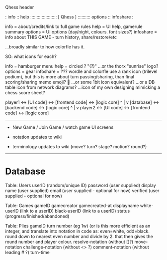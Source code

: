 Qhess header


: info :: help ::::::::::::::::::::: [ Qhess ] :::::::::: options :: infoshare :

info = about/credits/link to full game rules
help = UI help, gamerule summary
options = UI options (day/night, colours. font sizes?)
infoshare = info about THIS GAME - turn history, share/restore/etc

...broadly similar to how colorfle has it. 

SO: what icons for each? 

info = hamburger menu
help = circled ? "(?)"
    ...or the thorx "sunrise" logo?
options = gear
infoshare = ???
    wordle and colorfle use a rank icon (trilevel podium), but this is more about turn passing/sharing, than final scoring/sharing
    memo emoji? 📝 
    ...or some 1bit icon equivalent?
    ...or a DB table icon from network diagrams?
    ...icon of my own designing mimicking a chess score sheet?




player1 <-> [UI code] <-> [frontend code] <-> [logic core]
                                   ^
                                   |
                                   v
            [database] <-> [backend code] <-> [logic core]
                                   ^
                                   |
                                   v
player2 <-> [UI code] <-> [frontend code] <-> [logic core]

----

* New Game / Join Game / watch game UI screens

* notation updates to wiki
* terminology updates to wiki (move? turn? stage? motion? round?)

----

# Database

Table: Users
    userID (random/unique ID)
    password (user supplied)
    display name (user supplied)
    email (user supplied - optional for now)
    verified (user supplied - optional for now)

Table: Games
    gameID
    gamecreator
    gamecreated-at
    displayname
    white-userID (link to a userID)
    black-userID (link to a userID)
    status (progress/finished/abandoned)

Table: Plies
    gameID
    turn number (eg 1w) (or is this more efficient as an integer, and translate into notation in code as: even=white, odd=black. round down to nearest even number and divide by 2. that then gives the round number and player colour. 
    resolve-notation (without []?)
    move-notation
    challenge-notation (without <> ?)
    comment-notation (without leading # ?)
    turn-time
    


